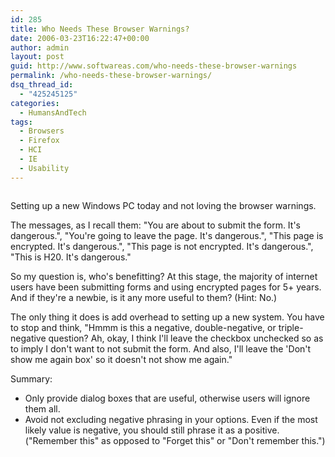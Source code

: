 ```yaml
---
id: 285
title: Who Needs These Browser Warnings?
date: 2006-03-23T16:22:47+00:00
author: admin
layout: post
guid: http://www.softwareas.com/who-needs-these-browser-warnings
permalink: /who-needs-these-browser-warnings/
dsq_thread_id:
  - "425245125"
categories:
  - HumansAndTech
tags:
  - Browsers
  - Firefox
  - HCI
  - IE
  - Usability
---
```

<img src="http://img211.imageshack.us/img211/8959/securityalert3cx.jpg" alt="" />

Setting up a new Windows PC today and not loving the browser warnings.

The messages, as I recall them: "You are about to submit the form. It's dangerous.", "You're going to leave the page. It's dangerous.", "This page is encrypted. It's dangerous.", "This page is not encrypted. It's dangerous.", "This is H20. It's dangerous."

So my question is, who's benefitting? At this stage, the majority of internet users have been submitting forms and using encrypted pages for 5+ years. And if they're a newbie, is it any more useful to them? (Hint: No.)

The only thing it does is add overhead to setting up a new system. You have to stop and think, "Hmmm is this a negative, double-negative, or triple-negative question? Ah, okay, I think I'll leave the checkbox unchecked so as to imply I don't want to not submit the form. And also, I'll leave the 'Don't show me again box' so it doesn't not show me again."

Summary:
<ul>
<li>Only provide dialog boxes that are useful, otherwise users will ignore them all.</li>
<li>Avoid not excluding negative phrasing in your options. Even if the most likely value is negative, you should still phrase it as a positive. ("Remember this" as opposed to "Forget this" or "Don't remember this.")</li>
</ul>
